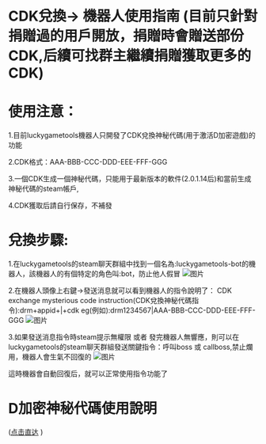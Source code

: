 <style>
body {
  background-image: url('background.jpg'); 
  background-size: cover; 
  background-position: center;
  background-repeat: no-repeat; 
  background-attachment: fixed; 
}
</style>
<script async src="https://pagead2.googlesyndication.com/pagead/js/adsbygoogle.js?client=ca-pub-7261994485465423"
     crossorigin="anonymous"></script>

# CDK兌換-> 機器人使用指南 (目前只針對捐贈過的用戶開放，捐贈時會贈送部份CDK,后續可找群主繼續捐贈獲取更多的CDK)

# 使用注意：

1.目前luckygametools機器人只開發了CDK兌換神秘代碼(用于激活D加密遊戲)的功能

2.CDK格式：AAA-BBB-CCC-DDD-EEE-FFF-GGG

3.一個CDK生成一個神秘代碼，只能用于最新版本的軟件(2.0.1.14后)和當前生成神秘代碼的steam帳戶,

4.CDK獲取后請自行保存，不補發

# 兌換步驟:

1.在luckygametools的steam聊天群組中找到一個名為:luckygametools-bot的機器人，該機器人的有個特定的角色叫:bot，防止他人假冒
![图片](https://github.com/user-attachments/assets/9182c8a6-ad50-49b2-9f53-d5bcd192795b)

2.在機器人頭像上右鍵->發送消息就可以看到機器人的指令說明了：
CDK exchange mysterious code instruction(CDK兌換神秘代碼指令):drm+appid+|+cdk
eg(例如):drm1234567|AAA-BBB-CCC-DDD-EEE-FFF-GGG
![图片](https://github.com/user-attachments/assets/0f621163-de7a-4f50-89f8-8f51209db8c3)



3.如果發送消息指令時steam提示無權限 或者 發完機器人無響應，則可以在luckygametools的steam聊天群組發送關鍵指令：呼叫boss 或 callboss,禁止爛用，機器人會生氣不回復的 
![图片](https://github.com/user-attachments/assets/428203f8-3f5b-4d7e-818f-c842ec4772eb)

這時機器會自動回復后，就可以正常使用指令功能了

# D加密神秘代碼使用說明 
(<a href="https://luckygametools.github.io/README_zh.html#%E6%94%AF%E6%8C%81d%E5%8A%A0%E5%AF%86%E6%B8%B8%E6%88%8F%E8%87%AA%E5%8A%A8%E6%8E%88%E6%9D%83" target="_blank">点击直达</a> )


